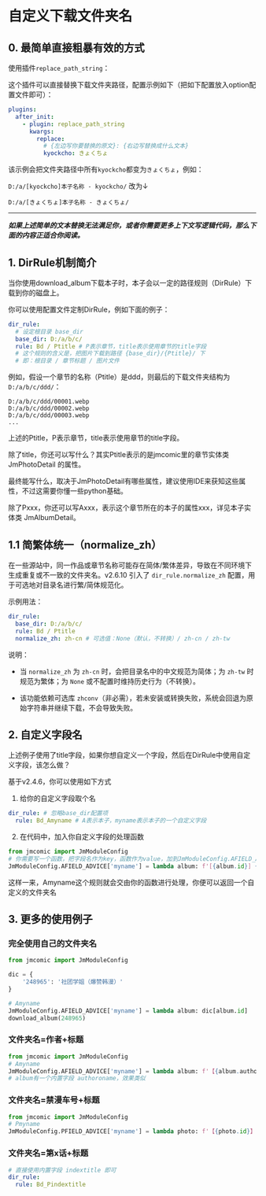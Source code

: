 # 自定义下载文件夹名

## 0. 最简单直接粗暴有效的方式

使用插件`replace_path_string`：

这个插件可以直接替换下载文件夹路径，配置示例如下（把如下配置放入option配置文件即可）：

```yml
plugins:
  after_init:
    - plugin: replace_path_string
      kwargs:
        replace: 
          # {左边写你要替换的原文}: {右边写替换成什么文本}
          kyockcho: きょくちょ
```
该示例会把文件夹路径中所有`kyockcho`都变为`きょくちょ`，例如：

`D:/a/[kyockcho]本子名称 - kyockcho/` 改为↓

`D:/a/[きょくちょ]本子名称 - きょくちょ/` 

---------------
**_如果上述简单的文本替换无法满足你，或者你需要更多上下文写逻辑代码，那么下面的内容正适合你阅读。_**

## 1. DirRule机制简介


当你使用download_album下载本子时，本子会以一定的路径规则（DirRule）下载到你的磁盘上。

你可以使用配置文件定制DirRule，例如下面的例子：

```yaml
dir_rule:
  # 设定根目录 base_dir
  base_dir: D:/a/b/c/
  rule: Bd / Ptitle # P表示章节，title表示使用章节的title字段
  # 这个规则的含义是，把图片下载到路径 {base_dir}/{Ptitle}/ 下
  # 即：根目录 / 章节标题 / 图片文件
```

例如，假设一个章节的名称（Ptitle）是ddd，则最后的下载文件夹结构为 `D:/a/b/c/ddd/`：

```
D:/a/b/c/ddd/00001.webp
D:/a/b/c/ddd/00002.webp
D:/a/b/c/ddd/00003.webp
...
```

上述的Ptitle，P表示章节，title表示使用章节的title字段。

除了title，你还可以写什么？其实Ptitle表示的是jmcomic里的章节实体类 JmPhotoDetail 的属性。

最终能写什么，取决于JmPhotoDetail有哪些属性，建议使用IDE来获知这些属性，不过这需要你懂一些python基础。

除了Pxxx，你还可以写Axxx，表示这个章节所在的本子的属性xxx，详见本子实体类 JmAlbumDetail。


## 1.1 简繁体统一（normalize_zh）

在一些源站中，同一作品或章节名称可能存在简体/繁体差异，导致在不同环境下生成重复或不一致的文件夹名。v2.6.10 引入了 `dir_rule.normalize_zh` 配置，用于可选地对目录名进行繁/简体规范化。

示例用法：

```yaml
dir_rule:
  base_dir: D:/a/b/c/
  rule: Bd / Ptitle
  normalize_zh: zh-cn # 可选值：None（默认，不转换）/ zh-cn / zh-tw
```

说明：

- 当 `normalize_zh` 为 `zh-cn` 时，会把目录名中的中文规范为简体；为 `zh-tw` 时规范为繁体；为 `None` 或不配置时维持历史行为（不转换）。

- 该功能依赖可选库 `zhconv`（非必需），若未安装或转换失败，系统会回退为原始字符串并继续下载，不会导致失败。


## 2. 自定义字段名

上述例子使用了title字段，如果你想自定义一个字段，然后在DirRule中使用自定义字段，该怎么做？

基于v2.4.6，你可以使用如下方式



1. 给你的自定义字段取个名

```yaml
dir_rule: # 忽略base_dir配置项
  rule: Bd_Amyname # A表示本子，myname表示本子的一个自定义字段
```



2. 在代码中，加入你自定义字段的处理函数

```python
from jmcomic import JmModuleConfig
# 你需要写一个函数，把字段名作为key，函数作为value，加到JmModuleConfig.AFIELD_ADVICE这个字典中
JmModuleConfig.AFIELD_ADVICE['myname'] = lambda album: f'[{album.id}] {album.title}'
```



这样一来，Amyname这个规则就会交由你的函数进行处理，你便可以返回一个自定义的文件夹名





## 3. 更多的使用例子



### 完全使用自己的文件夹名

```python
from jmcomic import JmModuleConfig

dic = {
    '248965': '社团学姐（爆赞韩漫）'
}

# Amyname
JmModuleConfig.AFIELD_ADVICE['myname'] = lambda album: dic[album.id]
download_album(248965)
```



### 文件夹名=作者+标题

```python
from jmcomic import JmModuleConfig
# Amyname
JmModuleConfig.AFIELD_ADVICE['myname'] = lambda album: f'【{album.author}】{album.title}'
# album有一个内置字段 authoroname，效果类似
```



### 文件夹名=禁漫车号+标题

```python
from jmcomic import JmModuleConfig
# Pmyname
JmModuleConfig.PFIELD_ADVICE['myname'] = lambda photo: f'【{photo.id}】{photo.title}'
```



### 文件夹名=第x话+标题

```yaml
# 直接使用内置字段 indextitle 即可
dir_rule:
  rule: Bd_Pindextitle
```



